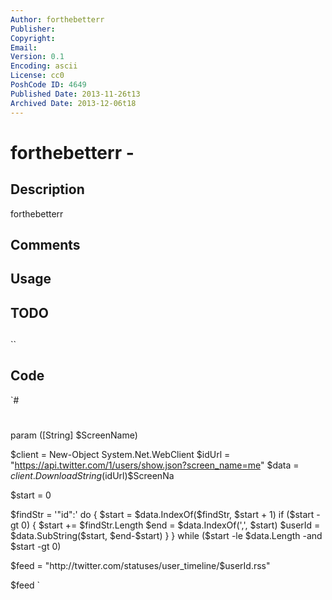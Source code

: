 ```yaml
---
Author: forthebetterr
Publisher: 
Copyright: 
Email: 
Version: 0.1
Encoding: ascii
License: cc0
PoshCode ID: 4649
Published Date: 2013-11-26t13
Archived Date: 2013-12-06t18
---
```


# forthebetterr - 

## Description

forthebetterr

## Comments



## Usage



## TODO



## 

``

## Code

`#
 #
 param ([String] $ScreenName)
 
 $client = New-Object System.Net.WebClient
 $idUrl = "https://api.twitter.com/1/users/show.json?screen_name=me"
 $data = $client.DownloadString($idUrl)$ScreenNa
 
 $start = 0
 
 $findStr = '"id":'
 do {
     $start = $data.IndexOf($findStr, $start + 1)
     if ($start -gt 0) {
         $start += $findStr.Length
         $end = $data.IndexOf(',', $start)
         $userId = $data.SubString($start, $end-$start)
     }
 } while ($start -le $data.Length -and $start -gt 0)
 
 $feed = "http://twitter.com/statuses/user_timeline/$userId.rss"
 
 $feed
`

